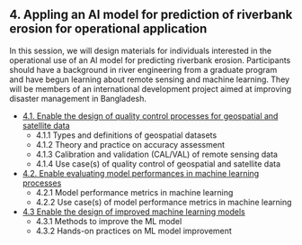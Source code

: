 ## 4. Appling an AI model for prediction of riverbank erosion for operational application
In this session, we will design materials for individuals interested in the operational use of an AI model for predicting riverbank erosion. Participants should have a background in river engineering from a graduate program and have begun learning about remote sensing and machine learning. They will be members of an international development project aimed at improving disaster management in Bangladesh.

* [4.1. Enable the design of quality control processes for geospatial and satellite data](subsections/00004/4.1-new.ipynb)
    * 4.1.1 Types and definitions of geospatial datasets
    * 4.1.2 Theory and practice on accuracy assessment
    * 4.1.3 Calibration and validation (CAL/VAL) of remote sensing data
    * 4.1.4 Use case(s) of quality control of geospatial and satellite data
* [4.2. Enable evaluating model performances in machine learning processes](subsections/00004/4.2.ipynb)
    * 4.2.1 Model performance metrics in machine learning
    * 4.2.2 Use case(s) of model performance metrics in machine learning
* [4.3 Enable the design of improved machine learning models](subsections/00004/4.3.ipynb)
    * 4.3.1 Methods to improve the ML model
    * 4.3.2 Hands-on practices on ML model improvement

